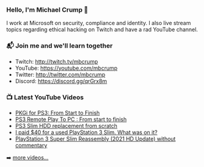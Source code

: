 ### Hello, I'm Michael Crump 👋

I work at Microsoft on security, compliance and identity. I also live stream topics regarding ethical hacking on Twitch and have a rad YouTube channel. 

### 📬 Join me and we'll learn together

- Twitch: http://twitch.tv/mbcrump
- YouTube: https://youtube.com/mbcrump
- Twitter: http://twitter.com/mbcrump
- Discord: https://discord.gg/qrGrx8m

### 📺 Latest YouTube Videos

<!-- YOUTUBE:START -->
- [PKGi for PS3: From Start to Finish](https://www.youtube.com/watch?v=cMTab1JTnIM)
- [PS3 Remote Play To PC : From start to finish](https://www.youtube.com/watch?v=LvVuWB15po4)
- [PS3 Slim HDD replacement from scratch](https://www.youtube.com/watch?v=NUSkeis5y8s)
- [I paid $40 for a used PlayStation 3 Slim. What was on it?](https://www.youtube.com/watch?v=8gfZRmAky3I)
- [PlayStation 3 Super Slim Reassembly (2021 HD Update) without commentary](https://www.youtube.com/watch?v=hYzFYw88lAk)
<!-- YOUTUBE:END -->

➡️ [more videos...](https://youtube.com/mbcrump)

